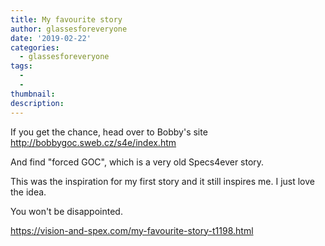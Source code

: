 ```yaml
---
title: My favourite story
author: glassesforeveryone
date: '2019-02-22'
categories:
  - glassesforeveryone
tags:
  - 
  - 
thumbnail: 
description: 
---
```


If you get the chance, head over to Bobby's site http://bobbygoc.sweb.cz/s4e/index.htm 

And find "forced GOC", which is a very old Specs4ever story.

This was the inspiration for my first story and it still inspires me. I just love the idea.

You won't be disappointed.

https://vision-and-spex.com/my-favourite-story-t1198.html
